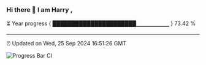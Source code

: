 ### Hi there 👋 I am Harry , 

⏳ Year progress { ██████████████████████▁▁▁▁▁▁▁▁ } 73.42 %

---

⏰ Updated on Wed, 25 Sep 2024 16:51:26 GMT

![Progress Bar CI](https://github.com/duykhang68/duykhang68/workflows/Progress%20Bar%20CI/badge.svg)
